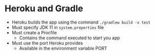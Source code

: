 # Heroku and Gradle

* Heroku builds the app using the command `./gradlew build -x test`
* Must specify JDK 11 in `system.properties` file
* Must create a Procfile
  * Contains the command executed to start you app
* Must use the port Heroku provides
  * Available in the environment variable PORT
